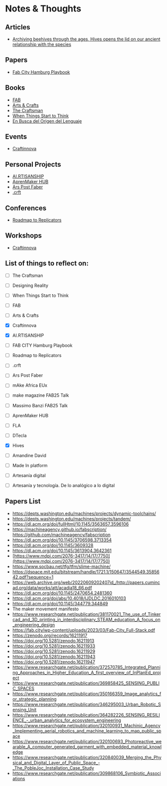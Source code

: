 # Notes & Thoughts


## Articles

- [Archiving beehives through the ages, Hives opens the lid on our ancient relationship with the species](./Articles/Hives.md)

## Papers

- [Fab City Hamburg Playbook](./Papers/Fab_City_Hamburg_Playbook.md)

## Books

- [FAB](./Books/FAB.md)
- [Arts & Crafts](./Books/Arts&Crafts.md)
- [The Craftsman](./Books/The_Craftsman.md)
- [When Things Start to Think](./Books/When_Things_Start_to_Think.md)
- [En Busca del Origen del Lenguaje](./Books/En_Busca_del_Origen_del_Lenguaje.md)

## Events

- [Craftinnova](./Workshops/Craftinnova.md)

## Personal Projects

- [AI.RTISANSHIP](./Personal_Projects/AI.RTISANSHIP.md)
- [AprenMaker HUB](./Personal_Projects/AprenMaker-HUB.md)
- [Ars Post Faber](./Personal_Projects/ArsPostFaber.md)
- [.crft](./Personal_Projects/crft.md)

## Conferences

- [Roadmap to Replicators](./Conferences/Roadmap_to_Replicators.md)

## Workshops

- [Craftinnova](./Workshops/Craftinnova.md)
## List of things to reflect on:
- [ ] The Craftsman
- [ ] Designing Reality
- [ ] When Things Start to Think
- [ ] FAB
- [ ] Arts & Crafts
- [x] Craftinnova
- [x] AI.RTISANSHIP
- [ ] FAB CITY Hamburg Playbook
- [ ] Roadmap to Replicators
- [ ] .crft
- [ ] Ars Post Faber
- [ ] mAke Africa EUx
- [ ] make magazine FAB25 Talk
- [ ] Massimo Banzi FAB25 Talk
- [ ] AprenMaker HUB
- [ ] FLA
- [ ] DTecla
- [x] Hives 
- [ ] Amandine David
- [ ] Made In platform
- [ ] Artesanía digital
- [ ] Artesanía y tecnología. De lo analógico a lo digital



## Papers List
- https://depts.washington.edu/machines/projects/dynamic-toolchains/
- https://depts.washington.edu/machines/projects/tandem/
- https://dl.acm.org/doi/fullHtml/10.1145/3563657.3596106
- https://machineagency.github.io/fabscription/   https://github.com/machineagency/fabscription
- https://dl.acm.org/doi/10.1145/3706598.3713354
- https://dl.acm.org/doi/10.1145/3609328
- https://dl.acm.org/doi/10.1145/3613904.3642361
- [https://www.mdpi.com/2076-3417/14/17/7750](https://www.mdpi.com/2076-3417/14/17/7750)
- https://www.socbau.net/tfg/tfm/slime-machine/
- https://dspace.mit.edu/bitstream/handle/1721.1/150647/3544549.3585642.pdf?sequence=1
- https://web.archive.org/web/20220609202407id_/http://papers.cumincad.org/data/works/att/acadia18_66.pdf
- https://dl.acm.org/doi/10.1145/2470654.2481360
- https://dl.acm.org/doi/abs/10.4018/IJDLDC.2016010103
- https://dl.acm.org/doi/10.1145/344779.344849
- The maker movement manifesto
- https://www.researchgate.net/publication/381170021_The_use_of_Tinkercad_and_3D_printing_in_interdisciplinary_STEAM_education_A_focus_on_engineering_design
- https://fab.city/wp-content/uploads/2023/03/Fab-City_Full-Stack.pdf
- https://zenodo.org/records/16211917
- https://doi.org/10.5281/zenodo.16211913
- https://doi.org/10.5281/zenodo.16211933
- https://doi.org/10.5281/zenodo.16211929
- https://doi.org/10.5281/zenodo.16211943
- https://doi.org/10.5281/zenodo.16211947
- https://www.researchgate.net/publication/372570785_Integrated_Planning_Approaches_in_Higher_Education_A_first_overview_of_InPlanEd_project
- https://www.researchgate.net/publication/369858425_SENSING_PUBLIC_SPACES
- https://www.researchgate.net/publication/350166359_Image_analytics_for_strategic_planning
- https://www.researchgate.net/publication/346295003_Urban_Robotic_Sensing_Unit
- https://www.researchgate.net/publication/364282226_SENSING_RESILIENCE_-_urban_analytics_for_ecosystem_engineering
- https://www.researchgate.net/publication/320100931_Machinic_Agency_Implementing_aerial_robotics_and_machine_learning_to_map_public_space
- https://www.researchgate.net/publication/320100693_Photoreactive_wearable_A_computer_generated_garment_with_embedded_material_knowledge
- https://www.researchgate.net/publication/320840039_Merging_the_Physical_and_Digital_Layer_of_Public_Space_-_The_PobleJoc_Installation_Case_Study
- https://www.researchgate.net/publication/309868106_Symbiotic_Associations